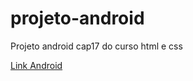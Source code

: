 # projeto-android
Projeto android cap17 do curso html e css 

 <a href="https://matheusalves07.github.io/projeto-android/"> Link Android</a>
